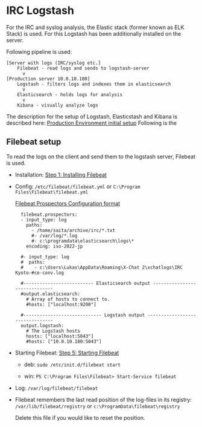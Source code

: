 # IRC Logstash

For the IRC and syslog analysis, the Elastic stack (former known as ELK Stack) is used. For this Logstash has been additionally installed on the server.

Following pipeline is used:

    [Server with logs (IRC/syslog etc.] 
        Filebeat - read logs and sends to logstash-server
          v
    [Production server 10.0.10.180]
        Logstash - filters logs and indexes them in elasticsearch
          v
        Elasticsearch - holds logs for analysis
          v
        Kibana - visually analyze logs

The description for the setup of Logstash, Elasticstash and Kibana is described here: [Production Environment initial setup](/howler/doc/done/)
Following is the 

## Filebeat setup
To read the logs on the client and send them to the logstash server, Filebeat is used. 

* Installation: [Step 1: Installing Filebeat](https://www.elastic.co/guide/en/beats/filebeat/current/filebeat-installation.html)

* Config: `/etc/filebeat/filebeat.yml` or `C:\Program Files\Filebeat\filebeat.yml`

    [Filebeat Prospectors Configuration format](https://www.elastic.co/guide/en/beats/filebeat/current/configuration-filebeat-options.html)

        filebeat.prospectors:
        - input_type: log
          paths:
            - /home/saita/archive/irc/*.txt
            #- /var/log/*.log
            #- c:\programdata\elasticsearch\logs\*
          encoding: iso-2022-jp
        
        #- input_type: log
        #  paths:
        #    - c:\Users\Lukas\AppData\Roaming\X-Chat 2\xchatlogs\IRC Kyoto-#co-conv.log
            
        #-------------------------- Elasticsearch output ------------------------------
        #output.elasticsearch:
          # Array of hosts to connect to.
          #hosts: ["localhost:9200"]
            
        #----------------------------- Logstash output --------------------------------
        output.logstash:
          # The Logstash hosts
          hosts: ["localhost:5043"]
          #hosts: ["10.0.10.180:5043"]
          
* Starting Filebeat: [Step 5: Starting Filebeat](https://www.elastic.co/guide/en/beats/filebeat/current/filebeat-starting.html)

    * deb: `sudo /etc/init.d/filebeat start`
        
    * win: `PS C:\Program Files\Filebeat> Start-Service filebeat`
    
* Log: `/var/log/filebeat/filebeat`
    
* Filebeat remembers the last read position of the log-files in its registry: `/var/lib/filebeat/registry` or `c:\ProgramData\filebeat\registry`
    
    Delete this file if you would like to reset the position.